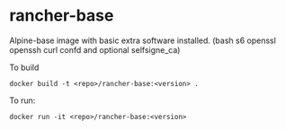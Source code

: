 rancher-base
============

Alpine-base image with basic extra software installed. (bash s6 openssl openssh curl confd and optional selfsigne_ca)

To build

```
docker build -t <repo>/rancher-base:<version> .
```

To run:

```
docker run -it <repo>/rancher-base:<version> 
```

